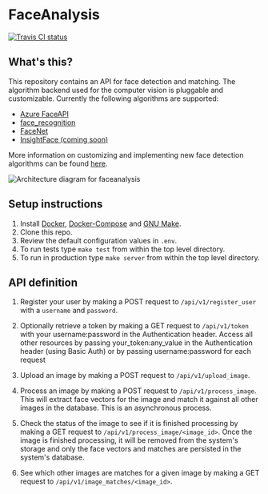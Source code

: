 # FaceAnalysis

[![Travis CI status](https://api.travis-ci.org/c-w/faceanalysis.svg?branch=master)](https://travis-ci.org/c-w/faceanalysis)

## What's this?

This repository contains an API for face detection and matching. The algorithm backend used for the computer vision is pluggable and customizable. Currently the following algorithms are supported:

- [Azure FaceAPI](https://azure.microsoft.com/en-us/services/cognitive-services/face/)
- [face_recognition](https://github.com/ageitgey/face_recognition)
- [FaceNet](https://github.com/davidsandberg/facenet)
- [InsightFace (coming soon)](https://github.com/deepinsight/insightface)

More information on customizing and implementing new face detection algorithms can be found [here](./algorithms/README.md).

![Architecture diagram for faceanalysis](https://user-images.githubusercontent.com/1086421/44155170-90283422-a07a-11e8-8f46-7ccf7f98ebd4.png)

## Setup instructions

1. Install [Docker](https://docs.docker.com/install/), [Docker-Compose](https://docs.docker.com/compose/install/) and [GNU Make](https://www.gnu.org/software/make/).
2. Clone this repo.
3. Review the default configuration values in `.env`.
4. To run tests type `make test` from within the top level directory.
5. To run in production type `make server` from within the top level directory.

## API definition

1. Register your user by making a POST request to `/api/v1/register_user` with a `username` and `password`.

2. Optionally retrieve a token by making a GET request to `/api/v1/token` with your username:password in the Authentication header. Access all other resources by passing your_token:any_value in the Authentication header (using Basic Auth) or by passing username:password for each request

3. Upload an image by making a POST request to `/api/v1/upload_image`.

4. Process an image by making a POST request to `/api/v1/process_image`. This will extract face vectors for the image and match it against all other images in the database. This is an asynchronous process.

5. Check the status of the image to see if it is finished processing by making a GET request to `/api/v1/process_image/<image_id>`. Once the image is finished processing, it will be removed from the system's storage and only the face vectors and matches are persisted in the system's database.

6. See which other images are matches for a given image by making a GET request to `/api/v1/image_matches/<image_id>`.
